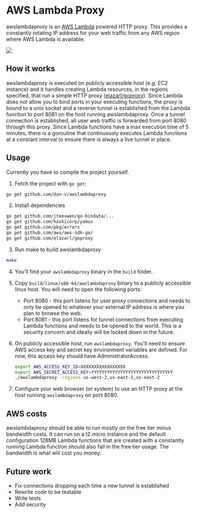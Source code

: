 # AWS Lambda Proxy

awslambdaproxy is an [AWS Lambda](https://aws.amazon.com/lambda/) powered HTTP proxy. This provides a constantly rotating IP address for your web traffic from any AWS region where AWS Lambda is available.

![](http://i.giphy.com/2dKZ7DEBg1NCM.gif)

## How it works
awslambdaproxy is executed on publicly accessible host (e.g. EC2 instance) and it handles creating Lambda resources, in the regions specified, that run a simple HTTP proxy ([elazarl/goproxy](https://github.com/elazarl/goproxy)). Since Lambda does not allow you to bind ports in your executing functions, the proxy is bound to a unix socket and a reverse tunnel is established from the Lambda function to port 8081 on the host running awslambdaproxy. Once a tunnel connection is established, all user web traffic is forwarded from port 8080 through this proxy. Since Lambda functions have a max execution time of 5 minutes, there is a goroutine that continuously executes Lambda functions at a constant interval to ensure there is always a live tunnel in place.

## Usage
Currently you have to compile the project yourself.

1. Fetch the project with `go get`:

  ```sh
  go get github.com/dan-v/awslambdaproxy
  ```

2. Install dependencies

  ```sh
  go get github.com/jteeuwen/go-bindata/...
  go get github.com/hashicorp/yamux
  go get github.com/pkg/errors
  go get github.com/aws/aws-sdk-go/
  go get github.com/elazarl/goproxy
  ```

3. Run make to build awslambdaproxy

  ```sh
  make
  ```

4. You'll find your `awslambdaproxy` binary in the `build` folder.

5. Copy `build/linux/x86-64/awslambdaproxy` binary to a publicly accessible linux host. You will need to open the following ports:

    * Port 8080 - this port listens for user proxy connections and needs to only be opened to whatever your external IP address is where you plan to browse the web.
    * Port 8081 - this port listens for tunnel connections from executing Lambda functions and needs to be opened to the world. This is a security concern and ideally will be locked down in the future.

6. On publicly accessible host, run `awslambdaproxy`. You'll need to ensure AWS access key and secret key environment variables are defined. For now, this access key should have AdministratorAccess.

    ```sh
    export AWS_ACCESS_KEY_ID=XXXXXXXXXXXXXXXXX
    export AWS_SECRET_ACCESS_KEY=YYYYYYYYYYYYYYYYYYYYYYYYYYYYYYY
    ./awslambdaproxy -regions us-west-2,us-east-1,us-east-2
    ```
    
7. Configure your web browser (or system) to use an HTTP proxy at the host running `awslambdaproxy` on port 8080.

## AWS costs
awslambdaproxy should be able to run mostly on the free tier minus bandwidth costs. It can run on a t2.micro instance and the default configuration 128MB Lambda functions that are created with a constantly running Lambda function should also fall in the free tier usage. The bandwidth is what will cost you money.

## Future work
* Fix connections dropping each time a new tunnel is established
* Rewrite code to be testable
* Write tests
* Add security